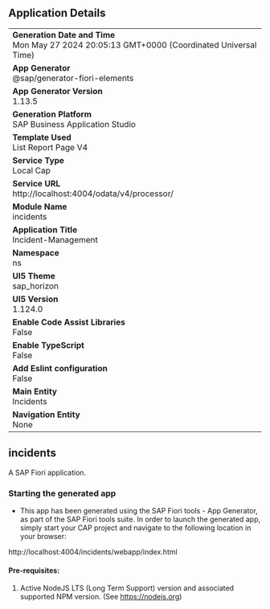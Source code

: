## Application Details
|               |
| ------------- |
|**Generation Date and Time**<br>Mon May 27 2024 20:05:13 GMT+0000 (Coordinated Universal Time)|
|**App Generator**<br>@sap/generator-fiori-elements|
|**App Generator Version**<br>1.13.5|
|**Generation Platform**<br>SAP Business Application Studio|
|**Template Used**<br>List Report Page V4|
|**Service Type**<br>Local Cap|
|**Service URL**<br>http://localhost:4004/odata/v4/processor/
|**Module Name**<br>incidents|
|**Application Title**<br>Incident-Management|
|**Namespace**<br>ns|
|**UI5 Theme**<br>sap_horizon|
|**UI5 Version**<br>1.124.0|
|**Enable Code Assist Libraries**<br>False|
|**Enable TypeScript**<br>False|
|**Add Eslint configuration**<br>False|
|**Main Entity**<br>Incidents|
|**Navigation Entity**<br>None|

## incidents

A SAP Fiori application.

### Starting the generated app

-   This app has been generated using the SAP Fiori tools - App Generator, as part of the SAP Fiori tools suite.  In order to launch the generated app, simply start your CAP project and navigate to the following location in your browser:

http://localhost:4004/incidents/webapp/index.html

#### Pre-requisites:

1. Active NodeJS LTS (Long Term Support) version and associated supported NPM version.  (See https://nodejs.org)


